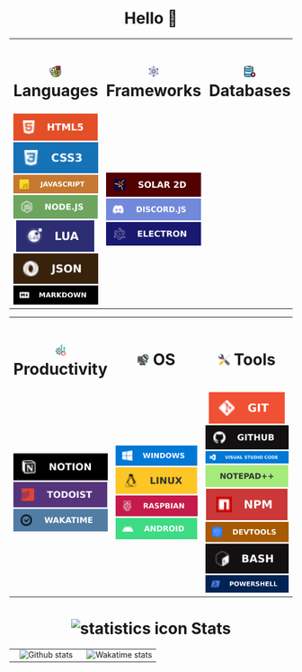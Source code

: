 <div align="center">
  <h1>Hello 👋</h2>
</div>

<table align="center">
  <tr>
    <td width="33%">
      <h1 align="center">
        <img width="20px" src="./media/icons/languages.png" alt="Languages icon" >
        Languages
      </h1>
    </td>
    <td width="33%">
      <h1 align="center">
        <img width="20px" src="./media/icons/frameworks.png" alt="Frameworks icon" >
        Frameworks
      </h1>
    </td>
    <td width="33%">
      <h1 align="center">
        <img width="20px" src="./media/icons/databases.png" alt="Databases icon" >
        Databases
      </h1>
    </td>
  </tr>
  <tr>
    <td align="center">
      <img alt="HTML5" src="./media/badges/html5.svg">
      <img alt="CSS3" src="./media/badges/css3.svg">
      <img alt="JavaScript" src="./media/badges/javascript.svg">
      <img alt="NodeJS" src="./media/badges/nodejs.svg">
      <img alt="Lua" src="./media/badges/lua.svg">
      <img alt="JSON" src="./media/badges/json.svg">
      <img alt="Markdown" src="./media/badges/markdown.svg">
    </td>
    <td align="center">
      <img alt="Solar 2D" src="./media/badges/solar2d.svg">
      <img alt="DiscordJS" src="./media/badges/discordjs.svg">
      <img alt="ElectronJS" src="./media/badges/electron.svg">
    </td>
    <td align="center">
    </td>
  </tr>
</table>

<table align="center">
  <tr>
    <td width="33%">
      <h1 align="center">
        <img width="20px" src="./media/icons/productivity.png" alt="Productivity icon" >
        Productivity
      </h1>
    </td>
    <td width="33%">
      <h1 align="center">
        <img width="20px" src="./media/icons/operatingsystem.png" alt="Operating system icon" >
        OS
      </h1>
    </td>
    <td width="33%">
      <h1 align="center">
        <img width="20px" src="./media/icons/tools.png" alt="Tools icon" >
        Tools
      </h1>
    </td>
  </tr>
  <tr>
    <td align="center">
      <img alt="Notion" src="./media/badges/notion.svg">
      <img alt="Todoist" src="./media/badges/todoist.svg">
      <img alt="WakaTime" src="./media/badges/wakatime.svg">
    </td>
    <td align="center">
      <img alt="Windows 10" src="./media/badges/windows.svg">
      <img alt="Linux" src="./media/badges/linux.svg">
      <img alt="Raspberry pi" src="./media/badges/raspbian.svg">
      <img alt="Android" src="./media/badges/android.svg">
    </td>
    <td align="center">
      <img alt="Git" src="./media/badges/git.svg">
      <img alt="GitHub" src="./media/badges/github.svg">
      <img alt="VSCode" src="./media/badges/vscode.svg">
      <img alt="Notepad++" src="./media/badges/notepad.svg">
      <img alt="NPM" src="./media/badges/npm.svg">
      <img alt="Git" src="./media/badges/devtools.svg">
      <img alt="Bash" src="./media/badges/bash.svg">
      <img alt="Powershell" src="./media/badges/powershell.svg">
    </td>
  </tr>
</table>

<div align="center">
  <h1>
    <img width="20px" src="https://img.icons8.com/external-becris-flat-becris/344/external-statistics-data-science-becris-flat-becris.png" alt="statistics icon">
    Stats
  </h1>
</div>

<table align="center">
  <tr>
    <td width="50%" align="center">  
      <img alt="Github stats" src="https://github-readme-stats.vercel.app/api?username=AragornElessar1973&count_private=true,prs&show_icons=true&hide_border=true&theme=tokyonight">
    </td>
    <td width="50%" align="center">
      <img alt="Wakatime stats" src="https://github-readme-stats.vercel.app/api/wakatime?username=aragorn&hide_border=true&theme=tokyonight">
    </td>
  </tr>
</table>
